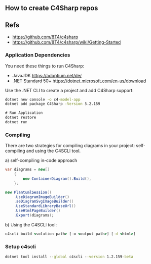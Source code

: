 
## How to create  C4Sharp repos


## Refs
- https://github.com/8T4/c4sharp
- https://github.com/8T4/c4sharp/wiki/Getting-Started


 
### Application Dependencies
You need these things to run C4Sharp:

- JavaJDK https://adoptium.net/de/
- .NET Standard 50+  https://dotnet.microsoft.com/en-us/download


Use the .NET CLI to create a project and add C4Sharp support:
```cmd
dotnet new console -o c4-model-app
dotnet add package C4Sharp -Version 5.2.159

# Run Application
dotnet restore
dotnet run
```

### Compiling
There are two strategies for compiling diagrams in your project: self-compiling and using the C4SCLI tool.

a) self-compiling in-code approach
```c#
var diagrams = new[]
    {
        new ContainerDiagram().Build(),
    };

new PlantumlSession()
    .UseDiagramImageBuilder()
    .seDiagramSvgImageBuilder()
    .UseStandardLibraryBaseUrl()
    .UseHtmlPageBuilder()
    .Export(diagrams);
```

b) Using the C4SCLI tool:
```cmd
c4scli build <solution path> [-o <output path>] [-d <html>]
```

### Setup c4scli
```cmd
dotnet tool install --global c4scli --version 1.2.159-beta
```